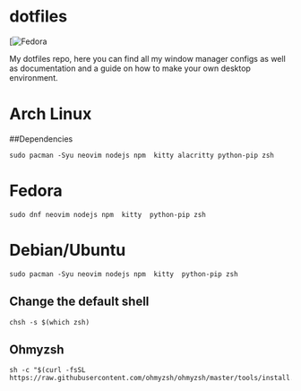 # dotfiles

[![Fedora](https://start.fedoraproject.org/)

My dotfiles repo, here you can find all my window manager configs as well as documentation and a guide on how to make your own desktop environment. 
# Arch Linux
##Dependencies
```
sudo pacman -Syu neovim nodejs npm  kitty alacritty python-pip zsh
```
# Fedora 
```
sudo dnf neovim nodejs npm  kitty  python-pip zsh
```
# Debian/Ubuntu
```
sudo pacman -Syu neovim nodejs npm  kitty  python-pip zsh
```
## Change the default shell
```
chsh -s $(which zsh)
```
## Ohmyzsh
```
sh -c "$(curl -fsSL https://raw.githubusercontent.com/ohmyzsh/ohmyzsh/master/tools/install.sh)"
```

